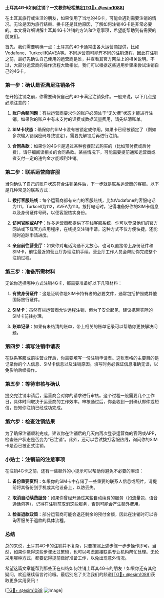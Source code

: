**土耳其4G卡如何注销？一文教你轻松搞定[[TG💪+ @esim1088](https://t.me/s/esim1088)]**

在土耳其旅行或生活的朋友，如果使用了当地的4G卡，可能会遇到需要注销的情况。无论是因为旅行结束、换卡还是其他原因，了解如何注销4G卡是非常必要的。本文将详细讲解土耳其4G卡注销的方法和注意事项，希望能帮助到有需要的朋友们。

首先，我们需要明确一点：土耳其的4G卡通常由各大运营商提供，比如Vodafone、Turkcell和AVEA等。不同运营商可能有不同的注销流程，因此在注销之前，最好先确认自己使用的运营商是谁，并查看其官方网站上的相关说明。不过，大部分运营商的操作流程大致相似，我们可以根据这些通用步骤来尝试注销自己的4G卡。

### **第一步：确认是否满足注销条件**

在开始注销之前，你需要确保自己的4G卡满足注销条件。一般来说，以下几点是必须注意的：

1. **账户余额问题**：有些运营商要求你的账户必须处于“无欠费”状态才能进行注销。如果你的账户中有未支付的话费或数据流量费用，请先结清账单。
   
2. **SIM卡状态**：确保你的SIM卡没有被锁定或停用。如果卡已经被锁定了（例如多次输入错误密码导致锁定），需要先解锁后再进行注销。

3. **合同条款**：如果你的4G卡是通过某种套餐形式购买的（比如预付费或后付费），请仔细阅读相关的合同条款。某些情况下，可能需要提前通知运营商或者支付一定的违约金才能顺利注销。

### **第二步：联系运营商客服**

当你确认了自己的账户状态符合注销条件后，下一步就是联系运营商的客服。以下是几种常见的联系方式：

1. **拨打客服热线**：每个运营商都有专门的客服热线，比如Vodafone的客服电话为111，Turkcell为112，AVEA为113。拨打电话时，记得准备好你的SIM卡信息以及身份证件号码，以便客服核实身份。

2. **访问官网或APP**：许多运营商都提供了在线客服系统，你可以登录他们的官方网站或下载官方应用程序，在线提交注销申请。这种方式不仅方便快捷，还能随时追踪申请进度。

3. **亲自前往营业厅**：如果你对电话沟通不太放心，也可以直接带上身份证件和SIM卡，前往最近的营业厅办理注销手续。营业厅工作人员会帮助你完成整个注销过程。

### **第三步：准备所需材料**

无论你选择哪种方式注销4G卡，都需要准备好以下几项材料：

1. **有效身份证件**：这是证明你是SIM卡持有者的必要文件，通常包括护照或其他国际旅行证件。

2. **SIM卡**：虽然有些运营商允许远程注销，但为了安全起见，建议携带实际的SIM卡前往办理。

3. **账单记录**：如果有未结清的账单，带上相关的账单记录可以帮助你更快解决问题。

### **第四步：填写注销申请表**

在联系客服或前往营业厅后，你需要填写一份注销申请表。这张表格的主要目的是记录你的个人信息、SIM卡信息以及注销原因。填写时务必保证信息准确无误，以免影响后续操作。

### **第五步：等待审核与确认**

提交完注销申请后，运营商会对你的请求进行审核。这个过程一般需要几个工作日，具体时间取决于运营商的工作效率。审核通过后，你会收到一封确认邮件或短信，告知你注销已经成功完成。

### **第六步：检查注销结果**

为了确保注销顺利完成，建议你在注销后的几天内再次登录运营商的官网或APP，检查账户状态是否变为“已注销”。此外，还可以尝试拨打客服热线，询问你的SIM卡是否已被正式注销。

### **小贴士：注销前的注意事项**

在注销4G卡之前，还有一些额外的小提示可以帮助你避免不必要的麻烦：

1. **备份重要资料**：如果你的SIM卡中存储了一些重要的联系人信息或照片，请提前将其备份到手机或其他设备上，以防丢失。

2. **取消自动续费服务**：如果你曾经开通过某些自动续费的服务（如流量包、语音通话包等），记得在注销前取消这些服务，否则可能会产生额外费用。

3. **检查退款政策**：部分运营商可能会退还剩余的预付金额，因此在注销时可以咨询客服关于退款的具体流程。

### **总结**

总的来说，土耳其4G卡的注销并不复杂，只要按照上述步骤一步步操作即可。当然，如果你觉得这些步骤太过繁琐，也可以考虑直接联系专业机构帮忙处理。无论采用哪种方式，都要记得提前做好准备工作，以免出现意外情况。

希望这篇文章能帮到那些正在纠结如何注销土耳其4G卡的朋友！如果你还有其他疑问，欢迎继续留言讨论哦。最后别忘了关注我们的频道[[TG💪+ @esim1088](https://t.me/s/esim1088)]获取更多实用资讯！

[[TG💪+ @esim1088](https://t.me/s/esim1088) ![Image](https://i.postimg.cc/4NQfJmqS/Snipaste-2025-05-13-00-14-12.png)]